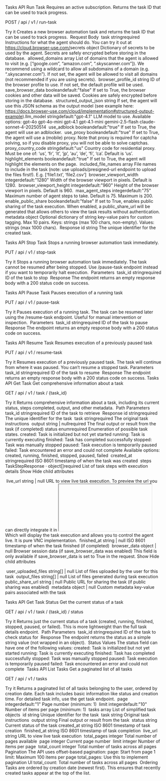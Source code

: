 Tasks API
Run Task
Requires an active subscription. Returns the task ID that can be used to track progress.

POST
/
api
/
v1
/
run-task

Try it
Creates a new browser automation task and returns the task ID that can be used to track progress.
​
Request Body
​
task
stringrequired
Instructions for what the agent should do. You can try it out at https://cloud.browser-use.com/
​
secrets
object
Dictionary of secrets to be used by the agent. Secrets are safely encrypted before storing in the database.
​
allowed_domains
array
List of domains that the agent is allowed to visit (e.g. [“google.com”, “amazon.com”, “.skyscanner.com”]).
We recommend using a wildcard to allow all subdomains of a domain (e.g. “.skyscanner.com”).
If not set, the agent will be allowed to visit all domains (not recommended if you are using secrets).
​
browser_profile_id
string
ID of the browser profile to use. If not set, the default profile will be used.
​
save_browser_data
booleandefault:"false"
If set to True, the browser cookies and other data will be saved. Cookies are safely encrypted before storing in the database.
​
structured_output_json
string
If set, the agent will use this JSON schema as the output model (see example here: https://docs.browser-use.com/cloud/implementation#structured-output-example).
​
llm_model
stringdefault:"gpt-4.1"
LLM model to use. Available options:
gpt-4o
gpt-4o-mini
gpt-4.1
gpt-4.1-mini
gemini-2.5-flash
claude-sonnet-4-20250514
​
use_adblock
booleandefault:"true"
If set to True, the agent will use an adblocker.
​
use_proxy
booleandefault:"true"
If set to True, the agent will use a (mobile) proxy. Note that proxy is required for captcha solving, so if you disable proxy, you will not be able to solve captchas.
​
proxy_country_code
stringdefault:"us"
Country code for residential proxy. Must be one of: ‘us’, ‘fr’, ‘it’, ‘jp’, ‘au’, ‘de’, ‘fi’, ‘ca’. Default is ‘us’.
​
highlight_elements
booleandefault:"true"
If set to True, the agent will highlight the elements on the page.
​
included_file_names
array
File names to include in the task (note: use uploads/presigned-url endpoint to upload the files first!). E.g. [‘file1.txt’, ‘file2.csv’]
​
browser_viewport_width
integerdefault:"1280"
Width of the browser viewport in pixels. Default is 1280.
​
browser_viewport_height
integerdefault:"960"
Height of the browser viewport in pixels. Default is 960.
​
max_agent_steps
integerdefault:"75"
Maximum number of agent steps to take. Default is 75. Maximum is 200.
​
enable_public_share
booleandefault:"false"
If set to True, enables public sharing of the task execution. When enabled, a public_share_url will be generated that allows others to view the task results without authentication.
​
metadata
object
Optional dictionary of string key-value pairs for custom tagging. Max 10 pairs. Keys: strings (max 100 chars, non-empty). Values: strings (max 1000 chars).
​
Response
​
id
string
The unique identifier for the created task.

Tasks API
Stop Task
Stops a running browser automation task immediately.

PUT
/
api
/
v1
/
stop-task

Try it
Stops a running browser automation task immediately. The task cannot be resumed after being stopped. Use /pause-task endpoint instead if you want to temporarily halt execution.
​
Parameters
​
task_id
stringrequired
ID of the task to stop
​
Response
The endpoint returns an empty response body with a 200 status code on success.

Tasks API
Pause Task
Pauses execution of a running task

PUT
/
api
/
v1
/
pause-task

Try it
Pauses execution of a running task. The task can be resumed later using the /resume-task endpoint. Useful for manual intervention or inspection.
​
Parameters
​
task_id
stringrequired
ID of the task to pause
​
Response
The endpoint returns an empty response body with a 200 status code on success.

Tasks API
Resume Task
Resumes execution of a previously paused task

PUT
/
api
/
v1
/
resume-task

Try it
Resumes execution of a previously paused task. The task will continue from where it was paused. You can’t resume a stopped task.
​
Parameters
​
task_id
stringrequired
ID of the task to resume
​
Response
The endpoint returns an empty response body with a 200 status code on success.
Tasks API
Get Task
Get comprehensive information about a task

GET
/
api
/
v1
/
task
/
{task_id}

Try it
Returns comprehensive information about a task, including its current status, steps completed, output, and other metadata.
​
Path Parameters
​
task_id
stringrequired
ID of the task to retrieve
​
Response
​
id
stringrequired
The unique identifier for the task
​
task
stringrequired
The original task instructions
​
output
string | nullrequired
The final output or result from the task (if completed)
​
status
enum<string>required
Enumeration of possible task states.
created: Task is initialized but not yet started
running: Task is currently executing
finished: Task has completed successfully
stopped: Task was manually stopped
paused: Task execution is temporarily paused
failed: Task encountered an error and could not complete
Available options: created, running, finished, stopped, paused, failed
​
created_at
stringrequired
ISO 8601 timestamp of when the task was created
​
steps
TaskStepResponse · object[]required
List of task steps with execution details
Show Hide child attributes

​
live_url
string | null
URL to view live task execution. To preview the url you can directly integrate it in <iframe> tag. For example: <iframe src={live_url} width="600" height="450"></iframe> Which will display the task execution and allows you to control the agent live. It is pure VNC implementation.
​
finished_at
string | null
ISO 8601 timestamp of when the task finished (if completed)
​
browser_data
object | null
Browser session data (if save_browser_data was enabled)
This field is only available if save_browser_data is set to True in the request.
Show Hide child attributes

​
user_uploaded_files
string[] | null
List of files uploaded by the user for this task
​
output_files
string[] | null
List of files generated during task execution
​
public_share_url
string | null
Public URL for sharing the task (if public sharing was enabled)
​
metadata
object | null
Custom metadata key-value pairs associated with the task

Tasks API
Get Task Status
Get the current status of a task

GET
/
api
/
v1
/
task
/
{task_id}
/
status

Try it
Returns just the current status of a task (created, running, finished, stopped, paused, or failed). This is more lightweight than the full task details endpoint.
​
Path Parameters
​
task_id
stringrequired
ID of the task to check status for
​
Response
The endpoint returns the status as a simple string value (not wrapped in an object).
​
Status Values
The status field can have one of the following values:
created: Task is initialized but not yet started
running: Task is currently executing
finished: Task has completed successfully
stopped: Task was manually stopped
paused: Task execution is temporarily paused
failed: Task encountered an error and could not complete
​
Tasks API
List Tasks
Get a paginated list of all tasks

GET
/
api
/
v1
/
tasks

Try it
Returns a paginated list of all tasks belonging to the user, ordered by creation date. Each task includes basic information like status and creation time. For detailed task info, use the get task endpoint.
​
page
integerdefault:"1"
Page number (minimum: 1)
​
limit
integerdefault:"10"
Number of items per page (minimum: 1)
​
tasks
array
List of simplified task objects
​
id
string
Unique identifier for the task
​
task
string
Original task instructions
​
output
string
Final output or result from the task
​
status
string
Current status of the task
​
created_at
string
ISO 8601 timestamp of task creation
​
finished_at
string
ISO 8601 timestamp of task completion
​
live_url
string
URL to view live task execution
​
total_pages
integer
Total number of pages available
​
page
integer
Current page number
​
limit
integer
Number of items per page
​
total_count
integer
Total number of tasks across all pages
​
Pagination
The API uses offset-based pagination:
page: Start from page 1
limit: Maximum 100 items per page
total_pages: Use this to implement pagination UI
total_count: Total number of tasks across all pages
​
Ordering
Tasks are ordered by creation date (newest first). This ensures that recently created tasks appear at the top of the list.


